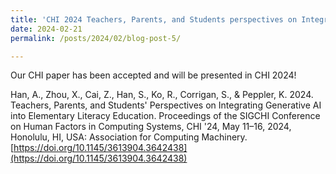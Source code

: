 ```yaml
---
title: 'CHI 2024 Teachers, Parents, and Students perspectives on Integrating Generative AI into Elementary Literacy Education'
date: 2024-02-21
permalink: /posts/2024/02/blog-post-5/

---
```


Our CHI paper has been accepted and will be presented in CHI 2024! 

Han, A., Zhou, X., Cai, Z., Han, S., Ko, R., Corrigan, S., & Peppler, K. 2024. Teachers, Parents, and Students' Perspectives on Integrating Generative AI into Elementary Literacy Education. Proceedings of the SIGCHI Conference on Human Factors in Computing Systems, CHI '24, May 11–16, 2024, Honolulu, HI, USA: Association for Computing Machinery. [https://doi.org/10.1145/3613904.3642438](https://doi.org/10.1145/3613904.3642438)
